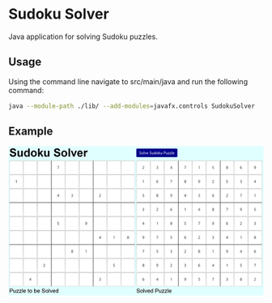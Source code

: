 # Sudoku Solver
Java application for solving Sudoku puzzles.
## Usage
Using the command line navigate to src/main/java and run the following command:
```bash
java --module-path ./lib/ --add-modules=javafx.controls SudokuSolver
```
## Example
<p>
    <img src="src/main/resources/screenshot1.png"></img>
</p>
